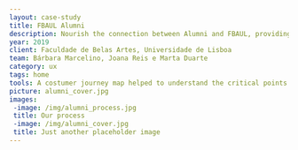 ```yaml
---
layout: case-study
title: FBAUL Alumni
description: Nourish the connection between Alumni and FBAUL, providing helpful content and tools to to support students’ future and keep the academic community active. 
year: 2019
client: Faculdade de Belas Artes, Universidade de Lisboa
team: Bárbara Marcelino, Joana Reis e Marta Duarte
category: ux
tags: home
tools: A costumer journey map helped to understand the critical points on the journey of a student. We identified the search of the first job as one of the most important and emotional parts of this path.
picture: alumni_cover.jpg
images:
 -image: /img/alumni_process.jpg
 title: Our process
 -image: /img/alumni_cover.jpg
 title: Just another placeholder image
---
```

